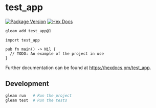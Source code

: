 # test_app

[![Package Version](https://img.shields.io/hexpm/v/test_app)](https://hex.pm/packages/test_app)
[![Hex Docs](https://img.shields.io/badge/hex-docs-ffaff3)](https://hexdocs.pm/test_app/)

```sh
gleam add test_app@1
```
```gleam
import test_app

pub fn main() -> Nil {
  // TODO: An example of the project in use
}
```

Further documentation can be found at <https://hexdocs.pm/test_app>.

## Development

```sh
gleam run   # Run the project
gleam test  # Run the tests
```
